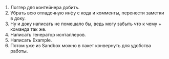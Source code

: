 
1. Логгер для контейнера добить.
2. Убрать всю отладочную инфу с кода и комменты, перенести заметки в доку.
3. Ну и доку написать не помешало бы, ведь могу забыть что к чему + команда так же.
4. Написать генератор иснталлеров.
5. Написать Example.
6. Потом уже из Sandbox можно в пакет конвернуть для удобства работы.
